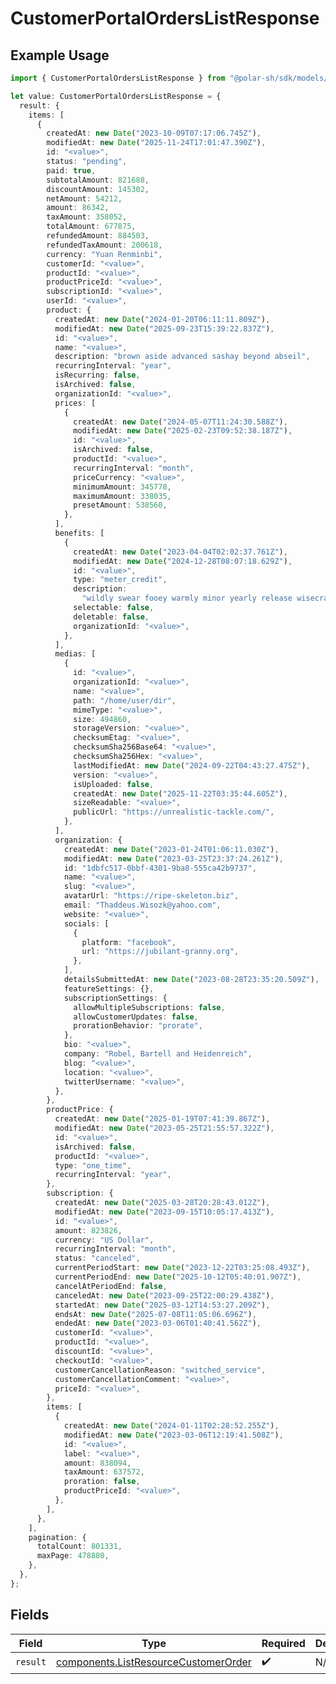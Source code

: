# CustomerPortalOrdersListResponse

## Example Usage

```typescript
import { CustomerPortalOrdersListResponse } from "@polar-sh/sdk/models/operations/customerportalorderslist.js";

let value: CustomerPortalOrdersListResponse = {
  result: {
    items: [
      {
        createdAt: new Date("2023-10-09T07:17:06.745Z"),
        modifiedAt: new Date("2025-11-24T17:01:47.390Z"),
        id: "<value>",
        status: "pending",
        paid: true,
        subtotalAmount: 821688,
        discountAmount: 145302,
        netAmount: 54212,
        amount: 86342,
        taxAmount: 358052,
        totalAmount: 677875,
        refundedAmount: 884503,
        refundedTaxAmount: 200618,
        currency: "Yuan Renminbi",
        customerId: "<value>",
        productId: "<value>",
        productPriceId: "<value>",
        subscriptionId: "<value>",
        userId: "<value>",
        product: {
          createdAt: new Date("2024-01-20T06:11:11.809Z"),
          modifiedAt: new Date("2025-09-23T15:39:22.837Z"),
          id: "<value>",
          name: "<value>",
          description: "brown aside advanced sashay beyond abseil",
          recurringInterval: "year",
          isRecurring: false,
          isArchived: false,
          organizationId: "<value>",
          prices: [
            {
              createdAt: new Date("2024-05-07T11:24:30.588Z"),
              modifiedAt: new Date("2025-02-23T09:52:38.187Z"),
              id: "<value>",
              isArchived: false,
              productId: "<value>",
              recurringInterval: "month",
              priceCurrency: "<value>",
              minimumAmount: 345778,
              maximumAmount: 338035,
              presetAmount: 538560,
            },
          ],
          benefits: [
            {
              createdAt: new Date("2023-04-04T02:02:37.761Z"),
              modifiedAt: new Date("2024-12-28T08:07:18.629Z"),
              id: "<value>",
              type: "meter_credit",
              description:
                "wildly swear fooey warmly minor yearly release wisecrack curiously",
              selectable: false,
              deletable: false,
              organizationId: "<value>",
            },
          ],
          medias: [
            {
              id: "<value>",
              organizationId: "<value>",
              name: "<value>",
              path: "/home/user/dir",
              mimeType: "<value>",
              size: 494860,
              storageVersion: "<value>",
              checksumEtag: "<value>",
              checksumSha256Base64: "<value>",
              checksumSha256Hex: "<value>",
              lastModifiedAt: new Date("2024-09-22T04:43:27.475Z"),
              version: "<value>",
              isUploaded: false,
              createdAt: new Date("2025-11-22T03:35:44.605Z"),
              sizeReadable: "<value>",
              publicUrl: "https://unrealistic-tackle.com/",
            },
          ],
          organization: {
            createdAt: new Date("2023-01-24T01:06:11.030Z"),
            modifiedAt: new Date("2023-03-25T23:37:24.261Z"),
            id: "1dbfc517-0bbf-4301-9ba8-555ca42b9737",
            name: "<value>",
            slug: "<value>",
            avatarUrl: "https://ripe-skeleton.biz",
            email: "Thaddeus.Wisozk@yahoo.com",
            website: "<value>",
            socials: [
              {
                platform: "facebook",
                url: "https://jubilant-granny.org",
              },
            ],
            detailsSubmittedAt: new Date("2023-08-28T23:35:20.509Z"),
            featureSettings: {},
            subscriptionSettings: {
              allowMultipleSubscriptions: false,
              allowCustomerUpdates: false,
              prorationBehavior: "prorate",
            },
            bio: "<value>",
            company: "Robel, Bartell and Heidenreich",
            blog: "<value>",
            location: "<value>",
            twitterUsername: "<value>",
          },
        },
        productPrice: {
          createdAt: new Date("2025-01-19T07:41:39.867Z"),
          modifiedAt: new Date("2023-05-25T21:55:57.322Z"),
          id: "<value>",
          isArchived: false,
          productId: "<value>",
          type: "one_time",
          recurringInterval: "year",
        },
        subscription: {
          createdAt: new Date("2025-03-28T20:28:43.012Z"),
          modifiedAt: new Date("2023-09-15T10:05:17.413Z"),
          id: "<value>",
          amount: 823826,
          currency: "US Dollar",
          recurringInterval: "month",
          status: "canceled",
          currentPeriodStart: new Date("2023-12-22T03:25:08.493Z"),
          currentPeriodEnd: new Date("2025-10-12T05:40:01.907Z"),
          cancelAtPeriodEnd: false,
          canceledAt: new Date("2023-09-25T22:00:29.438Z"),
          startedAt: new Date("2025-03-12T14:53:27.209Z"),
          endsAt: new Date("2025-07-08T11:05:06.696Z"),
          endedAt: new Date("2023-03-06T01:40:41.562Z"),
          customerId: "<value>",
          productId: "<value>",
          discountId: "<value>",
          checkoutId: "<value>",
          customerCancellationReason: "switched_service",
          customerCancellationComment: "<value>",
          priceId: "<value>",
        },
        items: [
          {
            createdAt: new Date("2024-01-11T02:28:52.255Z"),
            modifiedAt: new Date("2023-03-06T12:19:41.508Z"),
            id: "<value>",
            label: "<value>",
            amount: 838094,
            taxAmount: 637572,
            proration: false,
            productPriceId: "<value>",
          },
        ],
      },
    ],
    pagination: {
      totalCount: 801331,
      maxPage: 478880,
    },
  },
};
```

## Fields

| Field                                                                                        | Type                                                                                         | Required                                                                                     | Description                                                                                  |
| -------------------------------------------------------------------------------------------- | -------------------------------------------------------------------------------------------- | -------------------------------------------------------------------------------------------- | -------------------------------------------------------------------------------------------- |
| `result`                                                                                     | [components.ListResourceCustomerOrder](../../models/components/listresourcecustomerorder.md) | :heavy_check_mark:                                                                           | N/A                                                                                          |